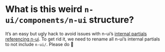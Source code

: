 # What is this weird `n-ui/components/n-ui` structure?

It’s an easy but ugly hack to avoid issues with n-ui’s [internal partials referencing n-ui](https://github.com/Financial-Times/n-ui/blob/v5.0.0-beta.5/components/n-ui/header/template.html#L10).
To get rid it, we need to rename all n-ui’s internal partials to not include `n-ui/`. Please do 😬
